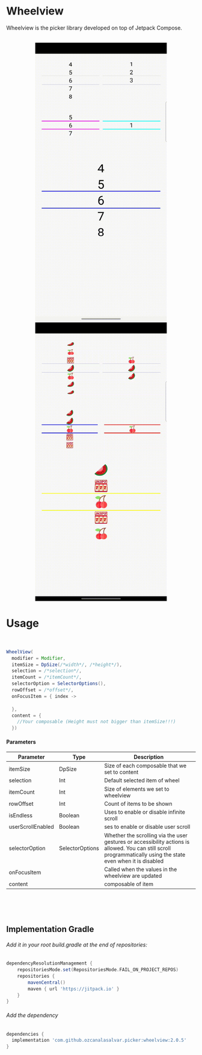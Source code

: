 # Wheelview
Wheelview is the picker library developed on top of Jetpack Compose.
<br>
<br>
<p align="center">
<img src="https://github.com/ozcanalasalvar/Wheelview/blob/main/art/textpicker.gif" width="350">
<img src="https://github.com/ozcanalasalvar/Wheelview/blob/main/art/imagepicker.gif" width="350">
</p>


# Usage

<br>

```java
WheelView(
  modifier = Modifier,
  itemSize = DpSize(/*width*/, /*height*/),
  selection = /*selection*/,
  itemCount = /*itemCount*/,
  selectorOption = SelectorOptions(),
  rowOffset = /*offset*/,
  onFocusItem = { index ->

  },
  content = {
    //Your composable (Height must not bigger than itemSize!!!)
  })
```

#### Parameters
Parameter | Type | Description
------ | ----- | --
itemSize | DpSize | Size of each composable that we set to content
selection | Int | Default selected item of wheel 
itemCount | Int | Size of elements we set to wheelview
rowOffset | Int | Count of items to be shown
isEndless | Boolean | Uses to enable or disable infinite scroll
userScrollEnabled | Boolean | ses to enable or disable user scroll 
selectorOption | SelectorOptions | Whether the scrolling via the user gestures or accessibility actions is allowed. You can still scroll programmatically using the state even when it is disabled
onFocusItem |  | Called when the values in the wheelview are updated
content |  | composable of item


<br>
<br>
<br>

## Implementation Gradle

###### Add it in your root build.gradle at the end of repositories:

```groovy
dependencyResolutionManagement {
	repositoriesMode.set(RepositoriesMode.FAIL_ON_PROJECT_REPOS)
	repositories {
		mavenCentral()
		maven { url 'https://jitpack.io' }
	}
}
```

###### Add the dependency

```groovy
dependencies {
  implementation 'com.github.ozcanalasalvar.picker:wheelview:2.0.5'
}
```

